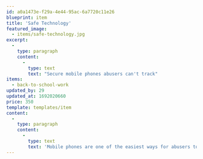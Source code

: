```yaml
---
id: a0a1473e-f29a-4e44-95ac-6a7720c11e26
blueprint: item
title: 'Safe Technology'
featured_image:
  - items/safe-technology.jpg
excerpt:
  -
    type: paragraph
    content:
      -
        type: text
        text: "Secure mobile phones abusers can't track"
items:
  - back-to-school-work
updated_by: 29
updated_at: 1692020660
price: 350
template: templates/item
content:
  -
    type: paragraph
    content:
      -
        type: text
        text: 'Mobile phones are one of the easiest ways for abusers to continue tracking and harassing their victims. Access to secure mobile phones can be vital to a resident’s personal security. Likewise, computers provide a path to independence. Residents often need computers to apply for jobs or pursue an online education. Your Bridge the Digital Divide gift can provide access to secure technology needed to navigate our digital world.'
---
```

